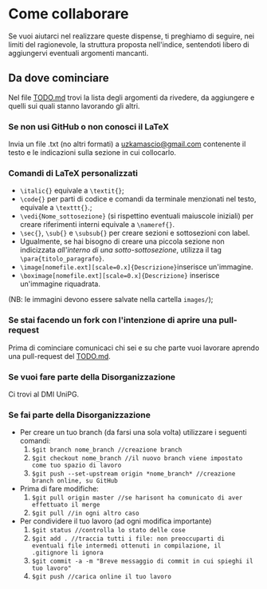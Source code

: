 # Come collaborare
Se vuoi aiutarci nel realizzare queste dispense, ti preghiamo di seguire, nei limiti del ragionevole, la struttura proposta 
nell'indice, sentendoti libero di aggiungervi eventuali argomenti mancanti.

## Da dove cominciare
Nel file [TODO.md] trovi la lista degli argomenti da rivedere, da aggiungere e quelli sui quali stanno lavorando gli altri.

### Se non usi GitHub o non conosci il LaTeX
Invia un file .txt (no altri formati) a uzkamascio@gmail.com contenente il testo e le indicazioni sulla sezione in cui collocarlo.

### Comandi di LaTeX personalizzati
* ` \italic{} ` equivale a ` \textit{} `;
* ` \code{} ` per parti di codice e comandi da terminale menzionati nel testo, equivale a ` \texttt{} `.;
* ` \vedi{Nome_sottosezione} ` (si rispettino eventuali maiuscole iniziali) per creare riferimenti interni equivale a ` \nameref{} `.
* ` \sec{} `, ` \sub{} ` e ` \subsub{} ` per creare sezioni e sottosezioni con label.
* Ugualmente, se hai bisogno di creare una piccola sezione non indicizzata *all'interno di una sotto-sottosezione*, utilizza il tag `\para{titolo_paragrafo}`.
* `\image[nomefile.ext][scale=0.x]{Descrizione}`inserisce un'immagine.
* `\boximage[nomefile.ext][scale=0.x]{Descrizione}` inserisce un'immagine riquadrata.

(NB: le immagini devono essere salvate nella cartella `images/`);

### Se stai facendo un fork con l'intenzione di aprire una pull-request
Prima di cominciare comunicaci chi sei e su che parte vuoi lavorare aprendo una pull-request del [TODO.md].

### Se vuoi fare parte della Disorganizzazione
Ci trovi al DMI UniPG.

### Se fai parte della Disorganizzazione
* Per creare un tuo branch (da farsi una sola volta) utilizzare i seguenti comandi:
	1. ` $git branch nome_branch //creazione branch `
	2. ` $git checkout nome_branch //il nuovo branch viene impostato come tuo spazio di lavoro `
	3. ` $git push --set-upstream origin *nome_branch* //creazione branch online, su GitHub `
* Prima di fare modifiche:
	1. ` $git pull origin master //se harisont ha comunicato di aver effettuato il merge `
	2. ` $git pull //in ogni altro caso `
* Per condividere il tuo lavoro (ad ogni modifica importante)
	1. ` $git status //controlla lo stato delle cose `
	2. `$git add . //traccia tutti i file: non preoccuparti di eventuali file intermedi ottenuti in compilazione, il 
.gitignore li ignora `
	1. ` $git commit -a -m "Breve messaggio di commit in cui spieghi il tuo lavoro" `
	2. ` $git push //carica online il tuo lavoro `

[TODO.md]: https://github.com/Disorganizzazione/Ragnatele/blob/master/TODO.md
